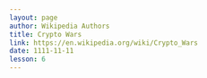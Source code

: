 ```yaml
---
layout: page
author: Wikipedia Authors
title: Crypto Wars
link: https://en.wikipedia.org/wiki/Crypto_Wars
date: 1111-11-11
lesson: 6
---
```

